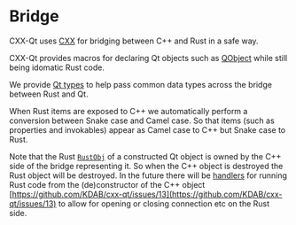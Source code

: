 <!--
SPDX-FileCopyrightText: 2021 Klarälvdalens Datakonsult AB, a KDAB Group company <info@kdab.com>
SPDX-FileContributor: Andrew Hayzen <andrew.hayzen@kdab.com>

SPDX-License-Identifier: MIT OR Apache-2.0
-->

# Bridge

CXX-Qt uses [CXX](https://cxx.rs/) for bridging between C++ and Rust in a safe way.

CXX-Qt provides macros for declaring Qt objects such as [QObject](../qobject/index.md) while still being idomatic Rust code.

We provide [Qt types](./types.md) to help pass common data types across the bridge between Rust and Qt.

When Rust items are exposed to C++ we automatically perform a conversion between Snake case and Camel case. So that items (such as properties and invokables) appear as Camel case to C++ but Snake case to Rust.

Note that the Rust [`RustObj`](../qobject/rustobj_struct.md) of a constructed Qt object is owned by the C++ side of the bridge representing it. So when the C++ object is destroyed the Rust object will be destroyed. In the future there will be [handlers](../qobject/handlers.md) for running Rust code from the (de)constructor of the C++ object [https://github.com/KDAB/cxx-qt/issues/13](https://github.com/KDAB/cxx-qt/issues/13) to allow for opening or closing connection etc on the Rust side.
